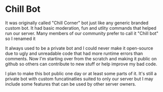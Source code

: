 # Chill Bot

It was originally called "Chill Corner" bot just like any generic branded custom bot. It had basic moderation, fun and utlity commands that helped run our server. Many members of our community prefer to call it "Chill bot" so I renamed it

It always used to be a private bot and I could never make it open-source due to ugly and unreadable code that had more runtime errors than comments. Now I'm starting over from the scratch and making it public on github so others can contribute to new stuff or help improve my bad code. 

I plan to make this bot public one day or at least some parts of it. It's still a private bot with custom funcatinatlies suited to only our server but I may include some features that can be used by other server owners.
